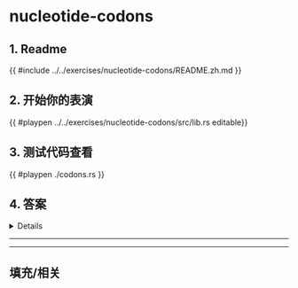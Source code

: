 # nucleotide-codons
## 1. Readme

 {{ #include ../../exercises/nucleotide-codons/README.zh.md }}

 ## 2. 开始你的表演

 {{ #playpen ../../exercises/nucleotide-codons/src/lib.rs editable}}

 ## 3. 测试代码查看

 {{ #playpen ./codons.rs }}

 ## 4. 答案

 <details>

 {{ #playpen ../../exercises/nucleotide-codons/example.rs }}

 </details>

 ---
 ---

 ## 填充/相关



